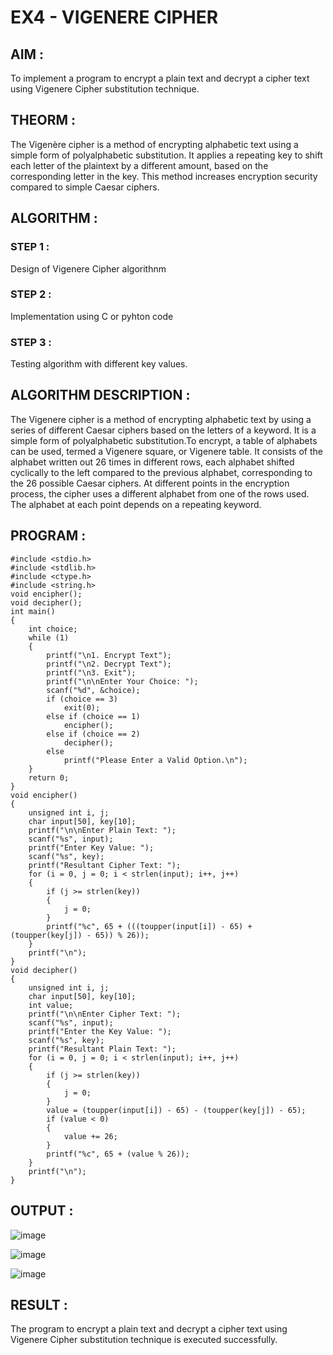 # EX4 - VIGENERE CIPHER
## AIM :
To implement a program to encrypt a plain text and decrypt a cipher text using Vigenere Cipher substitution technique.
## THEORM :
The Vigenère cipher is a method of encrypting alphabetic text using a simple form of polyalphabetic substitution. It applies a repeating key to shift each letter of the plaintext by a different amount, based on the corresponding letter in the key. This method increases encryption security compared to simple Caesar ciphers.
## ALGORITHM :
### STEP 1 :
Design of Vigenere Cipher algorithnm

### STEP 2 :
Implementation using C or pyhton code

### STEP 3 :
Testing algorithm with different key values.

## ALGORITHM DESCRIPTION : 
The Vigenere cipher is a method of encrypting alphabetic text by using a series of different Caesar ciphers based on the letters of a keyword. It is a simple form of polyalphabetic substitution.To encrypt, a table of alphabets can be used, termed a Vigenere square, or Vigenere table. It consists of the alphabet written out 26 times in different rows, each alphabet shifted cyclically to the left compared to the previous alphabet, corresponding to the 26 possible Caesar ciphers. At different points in the encryption process, the cipher uses a different alphabet from one of the rows used. The alphabet at each point depends on a repeating keyword.

## PROGRAM :
```
#include <stdio.h>
#include <stdlib.h>  
#include <ctype.h>  
#include <string.h>  
void encipher();
void decipher();
int main() 
{
    int choice;
    while (1) 
    {
        printf("\n1. Encrypt Text");
        printf("\n2. Decrypt Text");
        printf("\n3. Exit");
        printf("\n\nEnter Your Choice: ");
        scanf("%d", &choice);
        if (choice == 3)
            exit(0);
        else if (choice == 1)
            encipher();
        else if (choice == 2)
            decipher();
        else
            printf("Please Enter a Valid Option.\n");
    }
    return 0; 
}
void encipher() 
{
    unsigned int i, j;
    char input[50], key[10];
    printf("\n\nEnter Plain Text: ");
    scanf("%s", input); 
    printf("Enter Key Value: ");
    scanf("%s", key);
    printf("Resultant Cipher Text: ");
    for (i = 0, j = 0; i < strlen(input); i++, j++) 
    {
        if (j >= strlen(key)) 
        {
            j = 0;
        }
        printf("%c", 65 + (((toupper(input[i]) - 65) + (toupper(key[j]) - 65)) % 26));
    }
    printf("\n");
}
void decipher() 
{
    unsigned int i, j;
    char input[50], key[10];
    int value;
    printf("\n\nEnter Cipher Text: ");
    scanf("%s", input); 
    printf("Enter the Key Value: ");
    scanf("%s", key);
    printf("Resultant Plain Text: ");
    for (i = 0, j = 0; i < strlen(input); i++, j++) 
    {
        if (j >= strlen(key)) 
        {
            j = 0;
        }
        value = (toupper(input[i]) - 65) - (toupper(key[j]) - 65);
        if (value < 0) 
        {
            value += 26;  
        }
        printf("%c", 65 + (value % 26));
    }
    printf("\n"); 
}
```

## OUTPUT :

![image](https://github.com/user-attachments/assets/6937de7e-e313-4464-ba9b-fb3079acae81)

![image](https://github.com/user-attachments/assets/c52c6e42-dd00-4f29-8022-df21242ba61b)

![image](https://github.com/user-attachments/assets/0536d5eb-3cda-4efc-8ddd-9585e1dc5dd2)



## RESULT :
The program to encrypt a plain text and decrypt a cipher text using Vigenere Cipher substitution technique is executed successfully.

